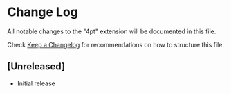 # Change Log

All notable changes to the "4pt" extension will be documented in this file.

Check [Keep a Changelog](http://keepachangelog.com/) for recommendations on how to structure this file.

## [Unreleased]

- Initial release